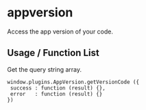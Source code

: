 appversion
==================

Access the app version of your code.

Usage / Function List
----------------------

Get the query string array.
````
window.plugins.AppVersion.getVersionCode ({
 success : function (result) {},
 error   : function (result) {}
})
````